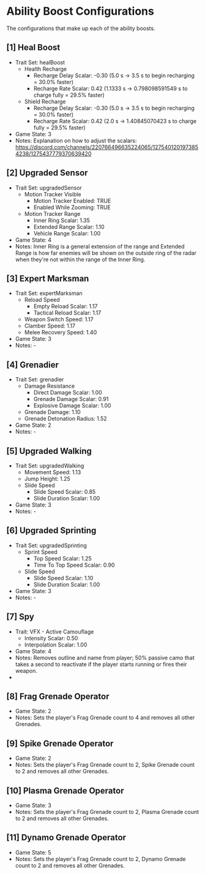 # Ability Boost Configurations

The configurations that make up each of the ability boosts.

<!--
## [#] Armor Mod Name
- Trait Set: #
  - Weapon Damage: #.##
  - Reload Speed
    - Empty Reload Scalar: #.##
    - Tactical Reload Scalar: #.##
  - Weapon Switch Speed: #.##
  - Movement Speed: #.##
  - Movement Speed With Turret: #.##
  - Jump Height: #.##
  - Clamber Speed: #.##
  - Sprint Speed
    - Top Speed Scalar: #.##
    - Time To Top Speed Scalar: #.##
  - Slide Speed
    - Slide Speed Scalar: #.##
    - Slide Duration Scalar: #.##
  - Melee Damage: #.##
  - Melee Impulse: #.##
  - Melee Recovery Speed: #.##
  - Bonus Health: #.##
  - Bonus Shield: #.##
  - Health Recharge
    - Recharge Delay Scalar: #.##
    - Recharge Rate Scalar: #.##
  - Shield Recharge
    - Recharge Delay Scalar: #.##
    - Recharge Rate Scalar: #.##
  - Vampirism
    - Shield Scalar: #.##
    - Health Scalar: #.##
  - Damage Resistance
    - Direct Damage Scalar: #.##
    - Grenade Damage Scalar: #.##
    - Explosive Damage Scalar: #.##
  - Headshot Protection: TRUE/FALSE
  - Grenade Damage: #.##
  - Grenade Detonation Radius: #.##
  - Grenade Impulse: #.##
  - VFX - Active Camouflage
    - Intensity Scalar: #.##
    - Interpolation Scalar: #.##
  - VFX - Overshield: TRUE/FALSE
  - Motion Tracker Visible
    - Motion Tracker Enabled: TRUE/FALSE
    - Enabled While Zooming: TRUE/FALSE
  - Motion Tracker Range
    - Inner Ring Scalar: #.##
    - Extended Range Scalar: #.##
    - Vehicle Range Scalar: #.##
- Game State: #
- Notes: -
-->

## [1] Heal Boost
- Trait Set: healBoost
  - Health Recharge
    - Recharge Delay Scalar: -0.30 (5.0 s -> 3.5 s to begin recharging = 30.0% faster)
    - Recharge Rate Scalar: 0.42 (1.1333 s -> 0.798098591549 s to charge fully = 29.5% faster)
  - Shield Recharge
    - Recharge Delay Scalar: -0.30 (5.0 s -> 3.5 s to begin recharging = 30.0% faster)
    - Recharge Rate Scalar: 0.42 (2.0 s -> 1.40845070423 s to charge fully = 29.5% faster)
- Game State: 3
- Notes: Explanation on how to adjust the scalars: https://discord.com/channels/220766496635224065/1275401201973854238/1275437779370639420

## [2] Upgraded Sensor
- Trait Set: upgradedSensor
  - Motion Tracker Visible
    - Motion Tracker Enabled: TRUE
    - Enabled While Zooming: TRUE
  - Motion Tracker Range
    - Inner Ring Scalar: 1.35
    - Extended Range Scalar: 1.10
    - Vehicle Range Scalar: 1.00
- Game State: 4
- Notes: Inner Ring is a general extension of the range and Extended Range is how far enemies will be shown on the outside ring of the radar when they're not within the range of the Inner Ring.

## [3] Expert Marksman
- Trait Set: expertMarksman
  - Reload Speed
    - Empty Reload Scalar: 1.17
    - Tactical Reload Scalar: 1.17
  - Weapon Switch Speed: 1.17
  - Clamber Speed: 1.17
  - Melee Recovery Speed: 1.40
- Game State: 3
- Notes: -

## [4] Grenadier
- Trait Set: grenadier
  - Damage Resistance
    - Direct Damage Scalar: 1.00
    - Grenade Damage Scalar: 0.91
    - Explosive Damage Scalar: 1.00
  - Grenade Damage: 1.10
  - Grenade Detonation Radius: 1.52
- Game State: 2
- Notes: -

## [5] Upgraded Walking
- Trait Set: upgradedWalking
  - Movement Speed: 1.13
  - Jump Height: 1.25
  - Slide Speed
    - Slide Speed Scalar: 0.85
    - Slide Duration Scalar: 1.00
- Game State: 3
- Notes: -

## [6] Upgraded Sprinting
- Trait Set: upgradedSprinting
  - Sprint Speed
    - Top Speed Scalar: 1.25
    - Time To Top Speed Scalar: 0.90
  - Slide Speed
    - Slide Speed Scalar: 1.10
    - Slide Duration Scalar: 1.00
- Game State: 3
- Notes: -

## [7] Spy
- Trait: VFX - Active Camouflage
  - Intensity Scalar: 0.50
  - Interpolation Scalar: 1.00
- Game State: 4
- Notes: Removes outline and name from player; 50% passive camo that takes a second to reactivate if the player starts running or fires their weapon.
- 
## [8] Frag Grenade Operator
- Game State: 2
- Notes: Sets the player's Frag Grenade count to 4 and removes all other Grenades.

## [9] Spike Grenade Operator
- Game State: 2
- Notes: Sets the player's Frag Grenade count to 2, Spike Grenade count to 2 and removes all other Grenades.

## [10] Plasma Grenade Operator
- Game State: 3
- Notes: Sets the player's Frag Grenade count to 2, Plasma Grenade count to 2 and removes all other Grenades.

## [11] Dynamo Grenade Operator
- Game State: 5
- Notes: Sets the player's Frag Grenade count to 2, Dynamo Grenade count to 2 and removes all other Grenades.
